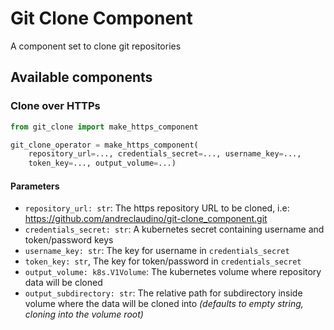 # Git Clone Component

A component set to clone git repositories

## Available components

### Clone over HTTPs

```Python
from git_clone import make_https_component

git_clone_operator = make_https_component(
    repository_url=..., credentials_secret=..., username_key=...,
    token_key=..., output_volume=...)
```

#### Parameters

* `repository_url: str`: The https repository URL to be cloned, i.e: https://github.com/andreclaudino/git-clone_component.git
* `credentials_secret: str`: A kubernetes secret containing username and token/password keys
* `username_key: str`: The key for username in `credentials_secret`
* `token_key: str`, The key for token/password in `credentials_secret`
* `output_volume: k8s.V1Volume`: The kubernetes volume where repository data will be cloned
* `output_subdirectory: str`: The relative path for subdirectory inside volume where the data will be cloned into *(defaults to empty string, cloning into the volume root)*
  
